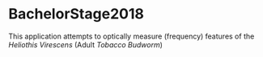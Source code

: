# BachelorStage2018
This application attempts to optically measure (frequency) features of the *Heliothis Virescens* (Adult *Tobacco Budworm*)
